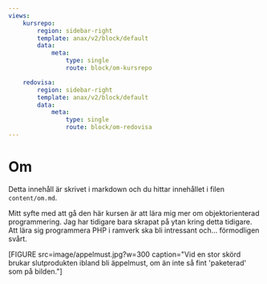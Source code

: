 ```yaml
---
views:
    kursrepo:
        region: sidebar-right
        template: anax/v2/block/default
        data:
            meta:
                type: single
                route: block/om-kursrepo

    redovisa:
        region: sidebar-right
        template: anax/v2/block/default
        data:
            meta:
                type: single
                route: block/om-redovisa
---
```

Om
=========================

Detta innehåll är skrivet i markdown och du hittar innehållet i filen `content/om.md`.

Mitt syfte med att gå den här kursen är att lära mig mer om objektorienterad programmering. Jag har tidigare bara skrapat på ytan kring detta tidigare. Att lära sig programmera PHP i ramverk ska bli intressant och... förmodligen svårt.

[FIGURE src=image/appelmust.jpg?w=300 caption="Vid en stor skörd brukar slutprodukten ibland bli äppelmust, om än inte så fint 'paketerad' som på bilden."]
